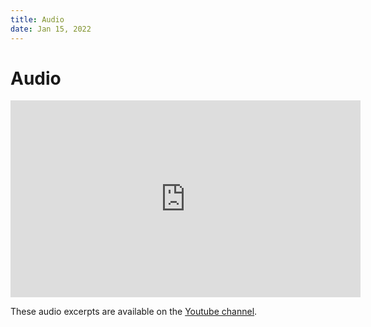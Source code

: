 ```yaml
---
title: Audio
date: Jan 15, 2022
---
```

# Audio

<iframe width="560" height="315" src="https://www.youtube-nocookie.com/embed/videoseries?list=PLn7B1ZsTcNA_F0ZdkPEvCFNqhl0ZDxMYE" title="YouTube video player" frameborder="0" allow="accelerometer; autoplay; clipboard-write; encrypted-media; gyroscope; picture-in-picture" allowfullscreen></iframe>

These audio excerpts are available on the [Youtube channel](https://www.youtube.com/channel/UCUDGeoIKVtmk-thXbzNY_jw).
